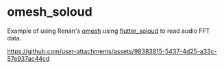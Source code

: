 # omesh_soloud

Example of using Renan's [omesh](https://github.com/renancaraujo/omesh) using [flutter_soloud](https://github.com/alnitak/flutter_soloud) to read audio FFT data.

https://github.com/user-attachments/assets/98383815-5437-4d25-a33c-57e937ac44cd

